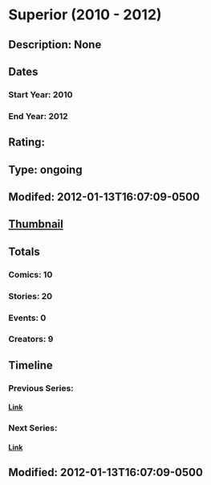 # Superior (2010 - 2012)
## Description: None
## Dates
### Start Year: 2010
### End Year: 2012
## Rating: 
## Type: ongoing
## Modifed: 2012-01-13T16:07:09-0500
## [Thumbnail](http://i.annihil.us/u/prod/marvel/i/mg/2/c0/4c449aedcd8ee.jpg)
## Totals
### Comics: 10
### Stories: 20
### Events: 0
### Creators: 9
## Timeline
### Previous Series: 
#### [Link]()
### Next Series: 
#### [Link]()
## Modified: 2012-01-13T16:07:09-0500
